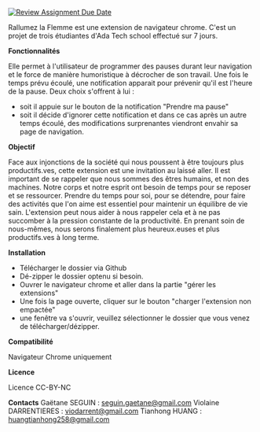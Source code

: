 [![Review Assignment Due Date](https://classroom.github.com/assets/deadline-readme-button-24ddc0f5d75046c5622901739e7c5dd533143b0c8e959d652212380cedb1ea36.svg)](https://classroom.github.com/a/S8GYURhL)

Rallumez la Flemme est une extension de navigateur chrome.
C'est un projet de trois étudiantes d'Ada Tech school effectué sur 7 jours.

**Fonctionnalités**

Elle permet à l'utilisateur de programmer des pauses durant leur navigation et le force de manière humoristique à décrocher de son travail. Une fois le temps prévu écoulé, une notification apparait pour prévenir qu'il est l'heure de la pause.
Deux choix s'offrent à lui :
* soit il appuie sur le bouton de la notification "Prendre ma pause"
* soit il décide d'ignorer cette notification et dans ce cas après un autre temps écoulé, des modifications surprenantes viendront envahir sa page de navigation.

**Objectif** 

Face aux injonctions de la société qui nous poussent à être toujours plus productifs.ves, cette extension est une invitation au laissé aller.
Il est important de se rappeler que nous sommes des êtres humains, et non des machines. Notre corps et notre esprit ont besoin de temps pour se reposer et se ressourcer. Prendre du temps pour soi, pour se détendre, pour faire des activités que l'on aime est essentiel pour maintenir un équilibre de vie sain. L'extension peut nous aider à nous rappeler cela et à ne pas succomber à la pression constante de la productivité. En prenant soin de nous-mêmes, nous serons finalement plus heureux.euses et plus productifs.ves à long terme.

**Installation**
* Télécharger le dossier via Github
* Dé-zipper le dossier optenu si besoin.
* Ouvrer le navigateur chrome et aller dans la partie "gérer les extensions"
* Une fois la page ouverte, cliquer sur le bouton "charger l'extension non empactée"
* une fenêtre va s'ouvrir, veuillez sélectionner le dossier que vous venez de télécharger/dézipper.

**Compatibilité**

Navigateur Chrome uniquement

**Licence**

Licence CC-BY-NC

**Contacts**
Gaëtane SEGUIN : seguin.gaetane@gmail.com
Violaine DARRENTIERES : viodarrent@gmail.com
Tianhong HUANG : huangtianhong258@gmail.com

